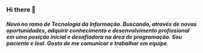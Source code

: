 ### Hi there 👋

##### Novo no ramo de Tecnologia da Informação. Buscando, através de novas oportunidades, adquirir conhecimento e desenvolvimento profissional em uma posição inicial e desafiadora na área de programação. Sou paciente e leal. Gosto de me comunicar e trabalhar em equipe.

<!--
**leozin-porfirio/leozin-porfirio** is a ✨ _special_ ✨ repository because its `README.md` (this file) appears on your GitHub profile.

Here are some ideas to get you started:

- 🔭 I’m currently working on ...
- 🌱 I’m currently learning ...
- 👯 I’m looking to collaborate on ...
- 🤔 I’m looking for help with ...
- 💬 Ask me about ...
- 📫 How to reach me: ...
- 😄 Pronouns: ...
- ⚡ Fun fact: ...
-->
